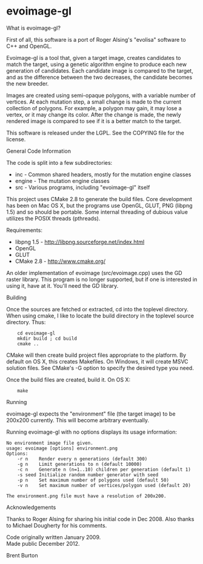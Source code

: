 evoimage-gl
===========

What is evoimage-gl? 

First of all, this software is a port of Roger Alsing's "evolisa"
software to C++ and OpenGL.

Evoimage-gl is a tool that, given a target image, creates
candidates to match the target, using a genetic algorithm engine
to produce each new generation of candidates. Each candidate
image is compared to the target, and as the difference between
the two decreases, the candidate becomes the new breeder.

Images are created using semi-opaque polygons, with a variable
number of vertices. At each mutation step, a small change is made
to the current collection of polygons. For example, a polygon may
gain, it may lose a vertex, or it may change its color. After the
change is made, the newly rendered image is compared to see if it
is a better match to the target.

This software is released under the LGPL. See the COPYING file
for the license.


General Code Information

The code is split into a few subdirectories:
* inc    - Common shared headers, mostly for the mutation engine classes
* engine - The mutation engine classes
* src    - Various programs, including "evoimage-gl" itself


This project uses CMake 2.8 to generate the build files. Core
development has been on Mac OS X, but the programs use OpenGL,
GLUT, PNG (libpng 1.5) and so should be portable. Some internal
threading of dubious value utilizes the POSIX threads (pthreads).

Requirements:
* libpng 1.5 - http://libpng.sourceforge.net/index.html
* OpenGL
* GLUT
* CMake 2.8 - http://www.cmake.org/


An older implementation of evoimage (src/evoimage.cpp) uses the GD
raster library. This program is no longer supported, but if one is
interested in using it, have at it. You'll need the GD library.


Building

Once the sources are fetched or extracted, cd into the toplevel
directory. When using cmake, I like to locate the build directory
in the toplevel source directory. Thus:
```
    cd evoimage-gl
    mkdir build ; cd build
    cmake ..
```

CMake will then create build project files appropriate to the
platform.  By default on OS X, this creates Makefiles. On
Windows, it will create MSVC solution files. See CMake's -G
option to specify the desired type you need.

Once the build files are created, build it. On OS X:
```
    make
```

Running

evoimage-gl expects the "environment" file (the target image)
to be 200x200 currently. This will become arbitrary eventually.

Running evoimage-gl with no options displays its usage
information:
```
No environment image file given.
usage: evoimage [options] environment.png
Options:
    -r n    Render every n generations (default 300)
    -g n    Limit generations to n (default 10000)
    -c n    Generate n (n=1..10) children per generation (default 1)
    -s seed Initialize random number generator with seed
    -p n    Set maximum number of polygons used (default 50)
    -v n    Set maximum number of vertices/polygon used (default 20)

The environment.png file must have a resolution of 200x200.
```

Acknowledgements

Thanks to Roger Alsing for sharing his initial code in Dec 2008.
Also thanks to Michael Dougherty for his comments.

Code originally written January 2009.  
Made public December 2012.

Brent Burton
